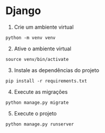 # Django

1. Crie um ambiente virtual
```
python -m venv venv
```
2. Ative o ambiente virtual
```
source venv/bin/activate
```
3. Instale as dependências do projeto
```
pip install -r requirements.txt
```
4. Execute as migrações
```
python manage.py migrate
```

5. Execute o projeto
```
python manage.py runserver
```